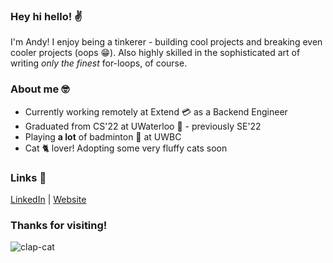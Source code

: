 ### Hey hi hello! ✌️

I'm Andy! I enjoy being a tinkerer - building cool projects and breaking even cooler projects (oops 😁). Also highly skilled in the sophisticated art of writing _only the finest_ for-loops, of course.

### About me 🤓
- Currently working remotely at Extend 💳 as a Backend Engineer
- Graduated from CS'22 at UWaterloo 🦆 - previously SE'22
- Playing **a lot** of badminton 🏸 at UWBC
- Cat 🐈 lover! Adopting some very fluffy cats soon

### Links 🔗
[LinkedIn](https://www.linkedin.com/in/anandyandawang/) | [Website](https://www.anandyandawang.com/)

### Thanks for visiting!
![clap-cat](https://user-images.githubusercontent.com/35669312/174689230-d9e2095b-e18c-4751-a539-f791c3a79ea2.gif)
